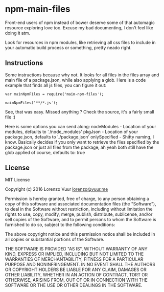 npm-main-files
=====
Front-end users of npm instead of bower deserve some of that automagic resource exploring love too. Excuse my bad documenting, I don't feel like doing it atm.

Look for resources in npm modules, like retrieving all css files to include in your automatic build process or something, pretty neado right.

Instructions
-----
Some instructions because why not. It looks for all files in the files array and main file of a package.json, while also applying a glob.
Here is a code example that finds all js files, you can figure it out:
```
var mainNpmFiles = require('main-npm-files');

mainNpmFiles('**/*.js');
```
See, that was easy. Missed anything ? Check the source, it's a fairly small file :)

Here is some options you can send along:
nodeModules - Location of your modules, defaults to './node_modules'
pkgJson - Location of your package.json, defaults to './package.json'
onlySpecified - Shitty naming, I know. Basically decides if you only want to retrieve the files specified by the package.json or just all files from the package, ah yeah both still have the glob applied of course, defaults to: true

License
-----

MIT License

Copyright (c) 2016 Lorenzo Vuur lorenzo@vuur.me

Permission is hereby granted, free of charge, to any person obtaining a copy
of this software and associated documentation files (the "Software"), to deal
in the Software without restriction, including without limitation the rights
to use, copy, modify, merge, publish, distribute, sublicense, and/or sell
copies of the Software, and to permit persons to whom the Software is
furnished to do so, subject to the following conditions:

The above copyright notice and this permission notice shall be included in all
copies or substantial portions of the Software.

THE SOFTWARE IS PROVIDED "AS IS", WITHOUT WARRANTY OF ANY KIND, EXPRESS OR
IMPLIED, INCLUDING BUT NOT LIMITED TO THE WARRANTIES OF MERCHANTABILITY,
FITNESS FOR A PARTICULAR PURPOSE AND NONINFRINGEMENT. IN NO EVENT SHALL THE
AUTHORS OR COPYRIGHT HOLDERS BE LIABLE FOR ANY CLAIM, DAMAGES OR OTHER
LIABILITY, WHETHER IN AN ACTION OF CONTRACT, TORT OR OTHERWISE, ARISING FROM,
OUT OF OR IN CONNECTION WITH THE SOFTWARE OR THE USE OR OTHER DEALINGS IN THE
SOFTWARE.
